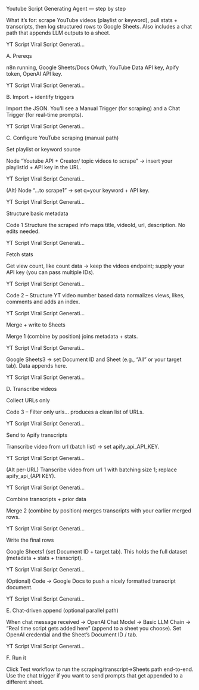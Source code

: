 Youtube Script Generating Agent — step by step

What it’s for: scrape YouTube videos (playlist or keyword), pull stats + transcripts, then log structured rows to Google Sheets. Also includes a chat path that appends LLM outputs to a sheet. 

YT Script Viral Script Generati…

A. Prereqs

n8n running, Google Sheets/Docs OAuth, YouTube Data API key, Apify token, OpenAI API key. 

YT Script Viral Script Generati…

B. Import + identify triggers

Import the JSON. You’ll see a Manual Trigger (for scraping) and a Chat Trigger (for real-time prompts). 

YT Script Viral Script Generati…

C. Configure YouTube scraping (manual path)

Set playlist or keyword source

Node “Youtube API + Creator/ topic videos to scrape” → insert your playlistId + API key in the URL. 

YT Script Viral Script Generati…

(Alt) Node “…to scrape1” → set q=your keyword + API key. 

YT Script Viral Script Generati…

Structure basic metadata

Code 1 Structure the scraped info maps title, videoId, url, description. No edits needed. 

YT Script Viral Script Generati…

Fetch stats

Get view count, like count data → keep the videos endpoint; supply your API key (you can pass multiple IDs). 

YT Script Viral Script Generati…

Code 2 – Structure YT video number based data normalizes views, likes, comments and adds an index. 

YT Script Viral Script Generati…

Merge + write to Sheets

Merge 1 (combine by position) joins metadata + stats. 

YT Script Viral Script Generati…

Google Sheets3 → set Document ID and Sheet (e.g., “All” or your target tab). Data appends here. 

YT Script Viral Script Generati…

D. Transcribe videos

Collect URLs only

Code 3 – Filter only urls… produces a clean list of URLs. 

YT Script Viral Script Generati…

Send to Apify transcripts

Transcribe video from url (batch list) → set apify_api_API_KEY. 

YT Script Viral Script Generati…

(Alt per-URL) Transcribe video from url 1 with batching size 1; replace apify_api_(API KEY). 

YT Script Viral Script Generati…

Combine transcripts + prior data

Merge 2 (combine by position) merges transcripts with your earlier merged rows. 

YT Script Viral Script Generati…

Write the final rows

Google Sheets1 (set Document ID + target tab). This holds the full dataset (metadata + stats + transcript). 

YT Script Viral Script Generati…

(Optional) Code → Google Docs to push a nicely formatted transcript document. 

YT Script Viral Script Generati…

E. Chat-driven append (optional parallel path)

When chat message received → OpenAI Chat Model → Basic LLM Chain → “Real time script gets added here” (append to a sheet you choose). Set OpenAI credential and the Sheet’s Document ID / tab. 

YT Script Viral Script Generati…

F. Run it

Click Test workflow to run the scraping/transcript→Sheets path end-to-end. Use the chat trigger if you want to send prompts that get appended to a different sheet.

